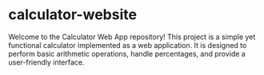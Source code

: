 # calculator-website
Welcome to the Calculator Web App repository! This project is a simple yet functional calculator implemented as a web application. It is designed to perform basic arithmetic operations, handle percentages, and provide a user-friendly interface.
